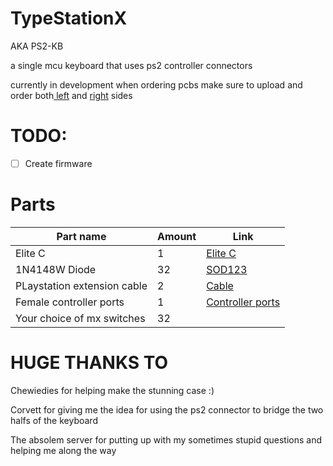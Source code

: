 # TypeStationX

AKA PS2-KB

a single mcu keyboard that uses ps2 controller connectors

currently in development
when ordering pcbs make sure to upload and order both<a href="https://github.com/scaarix/ps2-keyboard-thing/blob/main/ps2_keyb/gerbers/left-gerbers.zip"> left</a> and <a href="https://github.com/scaarix/ps2-keyboard-thing/blob/main/ps2_keyb/gerbers/right-gerbers.zip">right</a> sides

# TODO:
- [ ] Create firmware

# Parts
| Part name                         | Amount       |Link                                                                                                   |
| --------------------------------- | ------------ | ------------------------------------------------------------------------------------------            |
| Elite C                           | 1            | <a href="https://keeb.io/products/elite-c-low-profile-version-usb-c-pro-micro-replacement-atmega32u4">Elite C</a>|
| 1N4148W Diode                     | 32           |<a href="https://www.adafruit.com/product/5099">SOD123</a> |
| PLaystation extension cable       | 2            |<a href="https://www.adafruit.com/product/5773">Cable</a>|
| Female controller ports           | 1            |<a href="https://www.aliexpress.com/item/1005005547168036.html?spm=a2g0o.productlist.main.47.63aa6e50gPBv1v&algo_pvid=186e3400-9a3a-4116-adb0-feedf2eab064">Controller ports</a>|
| Your choice of mx switches        | 32            |                                                                                                       |


# HUGE THANKS TO
Chewiedies for helping make the stunning case :)

Corvett for giving me the idea for using the ps2 connector to bridge the two halfs of the keyboard

The absolem server for putting up with my sometimes stupid questions and helping me along the way
